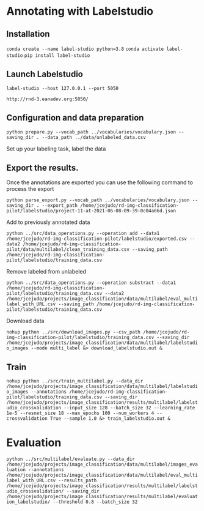 # Annotating with Labelstudio


## Installation

`conda create --name label-studio python=3.8`
`conda activate label-studio`
`pip install label-studio`

## Launch Labelstudio

`label-studio --host 127.0.0.1 --port 5050`

`http://rnd-3.eanadev.org:5050/`


## Configuration and data preparation

`python prepare.py --vocab_path ../vocabularies/vocabulary.json --saving_dir . --data_path ../data/unlabeled_data.csv`

Set up your labeling task, label the data


##  Export the results.

Once the annotations are exported you can use the following command to process the export

`python parse_export.py --vocab_path ../vocabularies/vocabulary.json --saving_dir . --export_path /home/jcejudo/rd-img-classification-pilot/labelstudio/project-11-at-2021-06-08-09-39-0c04a66d.json`

Add to previously annotated data

`python ../src/data_operations.py --operation add --data1 /home/jcejudo/rd-img-classification-pilot/labelstudio/exported.csv --data2 /home/jcejudo/rd-img-classification-pilot/data/multilabel/clean_training_data.csv --saving_path /home/jcejudo/rd-img-classification-pilot/labelstudio/training_data.csv`


Remove labeled from unlabeled

`python ../src/data_operations.py --operation substract --data1 /home/jcejudo/rd-img-classification-pilot/labelstudio/training_data.csv --data2 /home/jcejudo/projects/image_classification/data/multilabel/eval_multilabel_with_URL.csv --saving_path /home/jcejudo/rd-img-classification-pilot/labelstudio/training_data.csv`


Download data

`nohup python ../src/download_images.py --csv_path /home/jcejudo/rd-img-classification-pilot/labelstudio/training_data.csv --saving_dir /home/jcejudo/projects/image_classification/data/multilabel/labelstudio_images --mode multi_label &> download_labelstudio.out &`

## Train

`nohup python ../src/train_multilabel.py --data_dir /home/jcejudo/projects/image_classification/data/multilabel/labelstudio_images --annotations /home/jcejudo/rd-img-classification-pilot/labelstudio/training_data.csv --saving_dir /home/jcejudo/projects/image_classification/results/multilabel/labelstudio_crossvalidation --input_size 128 --batch_size 32 --learning_rate 1e-5 --resnet_size 18 --max_epochs 100 --num_workers 4 --crossvalidation True --sample 1.0 &> train_labelstudio.out &`

# Evaluation

`python ../src/multilabel/evaluate.py --data_dir /home/jcejudo/projects/image_classification/data/multilabel/images_evaluation --annotations /home/jcejudo/projects/image_classification/data/multilabel/eval_multilabel_with_URL.csv --results_path /home/jcejudo/projects/image_classification/results/multilabel/labelstudio_crossvalidation/ --saving_dir /home/jcejudo/projects/image_classification/results/multilabel/evaluation_labelstudio/ --threshold 0.8 --batch_size 32`